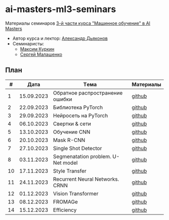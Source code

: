 # ai-masters-ml3-seminars
Материалы семинаров [3-й части курса "Машинное обучение" в AI Masters](https://aimasters.ru/ml3)

* Автор курса и лектор: [Александр Дьяконов](https://github.com/Dyakonov)
* Семинаристы:
  * [Максим Куркин](https://github.com/Fr0do)
  * [Сергей Малашенко](https://github.com/SergeyMalashenko)
  
## План

|#  |Дата       |Tема                                         |Материалы                                                            
|---|-----------|---------------------------------------------|---------------------------------------------------------------------|
|1  |15.09.2023 |Обратное распространение ошибки              |[github](seminars/01_backprop/seminar01_backprop.ipynb          )    |
|2  |22.09.2023 |Библиотека PyTorch                           |[github](seminars/02_pytorch/seminar02_pytorch.ipynb            )    |
|3  |29.09.2023 |Нейросеть на PyTorch                         |[github](seminars/03_neuralnetwork/seminar03_neuralnetwork.ipynb)    |
|4  |06.10.2023 |Свертки & сети                               |[github](seminars/04_convolutions/seminar04_convolutions.ipynb  )    |
|5  |13.10.2023 |Обучение CNN                                 |[github](seminars/05_cnn/seminar05_cnn.ipynb                    )    |
|6  |20.10.2023 |Mask R-CNN                                   |[github](seminars/06_mask_r_cnn/seminar06_mask_r_cnn.ipynb      )    |
|7  |27.10.2023 |Single Shot Detector                         |[github](seminars/07_ssd/seminar07_ssd.ipynb                    )    |
|8  |03.11.2023 |Segmenatation problem. U-Net model           |[github](seminars/08_segmentation/seminar08_segmentation.ipynb  )    |
|10 |17.11.2023 |Style Transfer                               |[github](seminars/10_styletransfer/seminar10_styletransfer.ipynb)    |
|11 |24.11.2023 |Recurrent Neural Networks. CRNN              |[github](seminars/11_crnn/seminar11_crnn.ipynb                  )    |
|12 |01.12.2023 |Vision Transformer                           |[github](seminars/12_vit/seminar12_vit.ipynb                    )    |
|13 |08.12.2023 |FROMAGe                                      |[github](seminars/13_fromage/seminar13_fromage.ipynb            )    |
|14 |15.12.2023 |Efficiency                                    |[github](seminars/14_efficiency/seminar14_efficiency.ipynb      )    |